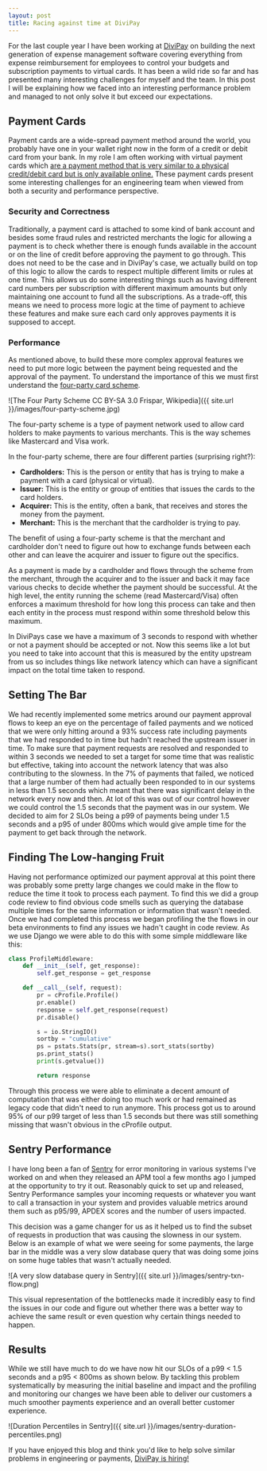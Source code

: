 ```yaml
---
layout: post
title: Racing against time at DiviPay
---
```


For the last couple year I have been working at [DiviPay](https://divipay.com/) on building the next generation of expense management software covering everything from expense reimbursement for employees to control your budgets and subscription payments to virtual cards. It has been a wild ride so far and has presented many interesting challenges for myself and the team. In this post I will be explaining how we faced into an interesting performance problem and managed to not only solve it but exceed our expectations. 

## Payment Cards
Payment cards are a wide-spread payment method around the world, you probably have one in your wallet right now in the form of a credit or debit card from your bank. In my role I am often working with virtual payment cards which [are a payment method that is very similar to a physical credit/debit card but is only available online.](https://divipay.com/blog/three-reasons-why-you-need-a-virtual-payment-card) These payment cards present some interesting challenges for an engineering team when viewed from both a security and performance perspective.

### Security and Correctness
Traditionally, a payment card is attached to some kind of bank account and besides some fraud rules and restricted merchants the logic for allowing a payment is to check whether there is enough funds available in the account or on the line of credit before approving the payment to go through. This does not need to be the case and in DiviPay's case, we actually build on top of this logic to allow the cards to respect multiple different limits or rules at one time. This allows us do some interesting things such as having different card numbers per subscription with different maximum amounts but only maintaining one account to fund all the subscriptions. As a trade-off, this means we need to process more logic at the time of payment to achieve these features and make sure each card only approves payments it is supposed to accept.

### Performance
As mentioned above, to build these more complex approval features we need to put more logic between the payment being requested and the approval of the payment. To understand the importance of this we must first understand the [four-party card scheme](https://en.wikipedia.org/wiki/Card_scheme). 

![The Four Party Scheme CC BY-SA 3.0 Frispar, Wikipedia]({{ site.url }}/images/four-party-scheme.jpg)

The four-party scheme is a type of payment network used to allow card holders to make payments to various merchants. This is the way schemes like Mastercard and Visa work. 

In the four-party scheme, there are four different parties (surprising right?):
- **Cardholders:** This is the person or entity that has is trying to make a payment with a card (physical or virtual).
- **Issuer:** This is the entity or group of entities that issues the cards to the card holders.
- **Acquirer:** This is the entity, often a bank, that receives and stores the money from the payment.
- **Merchant:** This is the merchant that the cardholder is trying to pay.

The benefit of using a four-party scheme is that the merchant and cardholder don't need to figure out how to exchange funds between each other and can leave the acquirer and issuer to figure out the specifics.

As a payment is made by a cardholder and flows through the scheme from the merchant, through the acquirer and to the issuer and back it may face various checks to decide whether the payment should be successful. At the high level, the entity running the scheme (read Mastercard/Visa) often enforces a maximum threshold for how long this process can take and then each entity in the process must respond within some threshold below this maximum.

In DiviPays case we have a maximum of 3 seconds to respond with whether or not a payment should be accepted or not. Now this seems like a lot but you need to take into account that this is measured by the entity upstream from us so includes things like network latency which can have a significant impact on the total time taken to respond.

## Setting The Bar
We had recently implemented some metrics around our payment approval flows to keep an eye on the percentage of failed payments and we noticed that we were only hitting around a 93% success rate including payments that we had responded to in time but hadn't reached the upstream issuer in time. To make sure that payment requests are resolved and responded to within 3 seconds we needed to set a target for some time that was realistic but effective, taking into account the network latency that was also contributing to the slowness. In the 7% of payments that failed, we noticed that a large number of them had actually been responded to in our systems in less than 1.5 seconds which meant that there was significant delay in the network every now and then. At lot of this was out of our control however we could control the 1.5 seconds that the payment was in our system. We decided to aim for 2 SLOs being a p99 of payments being under 1.5 seconds and a p95 of under 800ms which would give ample time for the payment to get back through the network.

## Finding The Low-hanging Fruit
Having not performance optimized our payment approval at this point there was probably some pretty large changes we could make in the flow to reduce the time it took to process each payment. To find this we did a group code review to find obvious code smells such as querying the database multiple times for the same information or information that wasn't needed. Once we had completed this process we began profiling the the flows in our beta environments to find any issues we hadn't caught in code review. As we use Django we were able to do this with some simple middleware like this:

```python
class ProfileMiddleware:
    def __init__(self, get_response):
        self.get_response = get_response

    def __call__(self, request):
        pr = cProfile.Profile()
        pr.enable()
        response = self.get_response(request)
        pr.disable()

        s = io.StringIO()
        sortby = "cumulative"
        ps = pstats.Stats(pr, stream=s).sort_stats(sortby)
        ps.print_stats()
        print(s.getvalue())

        return response
```

Through this process we were able to eliminate a decent amount of computation that was either doing too much work or had remained as legacy code that didn't need to run anymore. This process got us to around 95% of our p99 target of less than 1.5 seconds but there was still something missing that wasn't obvious in the cProfile output.

## Sentry Performance
I have long been a fan of [Sentry](https://sentry.io/for/performance/) for error monitoring in various systems I've worked on and when they released an APM tool a few months ago I jumped at the opportunity to try it out. Reasonably quick to set up and released, Sentry Performance samples your incoming requests or whatever you want to call a transaction in your system and provides valuable metrics around them such as p95/99, APDEX scores and the number of users impacted. 

This decision was a game changer for us as it helped us to find the subset of requests in production that was causing the slowness in our system. Below is an example of what we were seeing for some payments, the large bar in the middle was a very slow database query that was doing some joins on some huge tables that wasn't actually needed.

![A very slow database query in Sentry]({{ site.url }}/images/sentry-txn-flow.png)

This visual representation of the bottlenecks made it incredibly easy to find the issues in our code and figure out whether there was a better way to achieve the same result or even question why certain things needed to happen. 

## Results
While we still have much to do we have now hit our SLOs of a p99 < 1.5 seconds and a p95 < 800ms as shown below. By tackling this problem systematically by measuring the initial baseline and impact and the profiling and monitoring our changes we have been able to deliver our customers a much smoother payments experience and an overall better customer experience.

![Duration Percentiles in Sentry]({{ site.url }}/images/sentry-duration-percentiles.png)

If you have enjoyed this blog and think you'd like to help solve similar problems in engineering or payments, [DiviPay is hiring!](https://divipay.com/careers)
